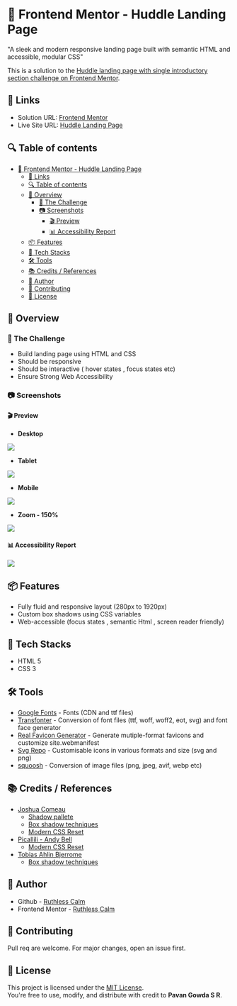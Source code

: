 # 🚀 Frontend Mentor - Huddle Landing Page
"A sleek and modern responsive landing page built with semantic HTML and accessible, modular CSS"

This is a solution to the [Huddle landing page with single introductory section challenge on Frontend Mentor](https://www.frontendmentor.io/challenges/huddle-landing-page-with-a-single-introductory-section-B_2Wvxgi0).

## 🔗 Links 
- Solution URL: [Frontend Mentor](https://www.frontendmentor.io/solutions/-built-to-impress-400400-accessibility-and-clamp-magic-BTrnYRoOa0)
- Live Site URL: [Huddle Landing Page](https://ruthlesscalm.github.io/fm-huddle-landing-page/)

## 🔍 Table of contents

- [🚀 Frontend Mentor - Huddle Landing Page](#-frontend-mentor---huddle-landing-page)
  - [🔗 Links](#-links)
  - [🔍 Table of contents](#-table-of-contents)
  - [📔 Overview](#-overview)
    - [🎯 The Challenge](#-the-challenge)
    - [📷 Screenshots](#-screenshots)
      - [🎬 Preview](#-preview)
      - [📊 Accessibility Report](#-accessibility-report)
  - [📦 Features](#-features)
  - [📌 Tech Stacks](#-tech-stacks)
  - [🛠️ Tools](#️-tools)
  - [📚 Credits /  References](#-credits---references)
  - [👤 Author](#-author)
  - [🤝 Contributing](#-contributing)
  - [📄 License](#-license)
    

## 📔 Overview

### 🎯 The Challenge

- Build landing page using HTML and CSS
- Should be responsive
- Should be interactive ( hover states , focus states etc)
- Ensure Strong Web Accessibility

### 📷 Screenshots

#### 🎬 Preview

- **Desktop** 

![](screenshots/preview-desktop.webp)

- **Tablet** 

![](screenshots/preview-tablet.webp)

- **Mobile** 

![](screenshots/preview-mobile.webp)

- **Zoom - 150%**

![](screenshots/preview-zoom.webp)

#### 📊 Accessibility Report

![](screenshots/Accessibility-report.webp)

## 📦 Features

- Fully fluid and responsive layout (280px to 1920px)
- Custom box shadows using CSS variables
- Web-accessible (focus states , semantic Html , screen reader friendly)

## 📌 Tech Stacks

- HTML 5
- CSS 3

## 🛠️ Tools

- [Google Fonts](https://fonts.google.com/selection?preview.text=Nature) - Fonts (CDN and ttf files)
- [Transfonter](https://transfonter.org/) - Conversion of font files (ttf, woff, woff2, eot, svg) and font face generator
- [Real Favicon Generator](https://realfavicongenerator.net) - Generate mutiple-format favicons and customize site.webmanifest
- [Svg Repo](https://www.svgrepo.com/) - Customisable icons in various formats and size (svg and png)
- [squoosh](https://squoosh.app/) - Conversion of image files (png, jpeg, avif, webp etc)

## 📚 Credits /  References

- [Joshua Comeau](https://www.joshwcomeau.com/)
    - [Shadow pallete](https://www.joshwcomeau.com/shadow-palette/)
    - [Box shadow techniques](https://www.joshwcomeau.com/css/designing-shadows/)
    - [Modern CSS Reset](https://www.joshwcomeau.com/css/custom-css-reset/)
- [Picallili - Andy Bell](https://piccalil.li/author/andy-bell/)
    - [Modern CSS Reset](https://piccalil.li/blog/a-more-modern-css-reset/)
- [Tobias Ahlin Bjerrome](https://tobiasahlin.com/)
    - [Box shadow techniques](https://tobiasahlin.com/blog/layered-smooth-box-shadows/)

## 👤 Author

- Github - [Ruthless Calm](https://github.com/ruthlesscalm)
- Frontend Mentor - [Ruthless Calm](https://www.frontendmentor.io/profile/ruthlesscalm)

## 🤝 Contributing

Pull req are welcome. For major changes, open an issue first.

## 📄 License

This project is licensed under the [MIT License](./LICENSE).  
You're free to use, modify, and distribute with credit to **Pavan Gowda S R**.
